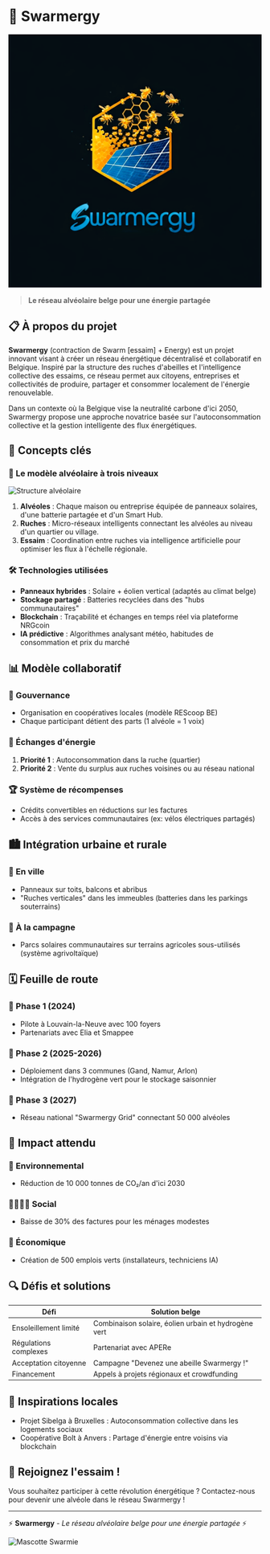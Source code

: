 # 🐝 Swarmergy

![neKgZqEkT16CxJvhNoheB](swamergy.png)


> **Le réseau alvéolaire belge pour une énergie partagée**

## 📋 À propos du projet

**Swarmergy** (contraction de Swarm [essaim] + Energy) est un projet innovant visant à créer un réseau énergétique décentralisé et collaboratif en Belgique. Inspiré par la structure des ruches d'abeilles et l'intelligence collective des essaims, ce réseau permet aux citoyens, entreprises et collectivités de produire, partager et consommer localement de l'énergie renouvelable.

Dans un contexte où la Belgique vise la neutralité carbone d'ici 2050, Swarmergy propose une approche novatrice basée sur l'autoconsommation collective et la gestion intelligente des flux énergétiques.

## 🔑 Concepts clés

### 🔄 Le modèle alvéolaire à trois niveaux

![Structure alvéolaire](https://raw.githubusercontent.com/servais1983/swarmergy/main/assets/hexagon.png)

1. **Alvéoles** : Chaque maison ou entreprise équipée de panneaux solaires, d'une batterie partagée et d'un Smart Hub.
2. **Ruches** : Micro-réseaux intelligents connectant les alvéoles au niveau d'un quartier ou village.
3. **Essaim** : Coordination entre ruches via intelligence artificielle pour optimiser les flux à l'échelle régionale.

### 🛠️ Technologies utilisées

- **Panneaux hybrides** : Solaire + éolien vertical (adaptés au climat belge)
- **Stockage partagé** : Batteries recyclées dans des "hubs communautaires"
- **Blockchain** : Traçabilité et échanges en temps réel via plateforme NRGcoin
- **IA prédictive** : Algorithmes analysant météo, habitudes de consommation et prix du marché

## 📊 Modèle collaboratif

### 👥 Gouvernance

- Organisation en coopératives locales (modèle REScoop BE)
- Chaque participant détient des parts (1 alvéole = 1 voix)

### 💱 Échanges d'énergie

1. **Priorité 1** : Autoconsommation dans la ruche (quartier)
2. **Priorité 2** : Vente du surplus aux ruches voisines ou au réseau national

### 🏆 Système de récompenses

- Crédits convertibles en réductions sur les factures
- Accès à des services communautaires (ex: vélos électriques partagés)

## 🏙️ Intégration urbaine et rurale

### 🏢 En ville
- Panneaux sur toits, balcons et abribus
- "Ruches verticales" dans les immeubles (batteries dans les parkings souterrains)

### 🌄 À la campagne
- Parcs solaires communautaires sur terrains agricoles sous-utilisés (système agrivoltaïque)

## 🗓️ Feuille de route

### 📍 Phase 1 (2024)
- Pilote à Louvain-la-Neuve avec 100 foyers
- Partenariats avec Elia et Smappee

### 📍 Phase 2 (2025-2026)
- Déploiement dans 3 communes (Gand, Namur, Arlon)
- Intégration de l'hydrogène vert pour le stockage saisonnier

### 📍 Phase 3 (2027)
- Réseau national "Swarmergy Grid" connectant 50 000 alvéoles

## 💚 Impact attendu

### 🌱 Environnemental
- Réduction de 10 000 tonnes de CO₂/an d'ici 2030

### 👨‍👩‍👧‍👦 Social
- Baisse de 30% des factures pour les ménages modestes

### 💼 Économique
- Création de 500 emplois verts (installateurs, techniciens IA)

## 🔍 Défis et solutions

| Défi | Solution belge |
|------|---------------|
| Ensoleillement limité | Combinaison solaire, éolien urbain et hydrogène vert |
| Régulations complexes | Partenariat avec APERe |
| Acceptation citoyenne | Campagne "Devenez une abeille Swarmergy !" |
| Financement | Appels à projets régionaux et crowdfunding |

## 🔗 Inspirations locales

- Projet Sibelga à Bruxelles : Autoconsommation collective dans les logements sociaux
- Coopérative Bolt à Anvers : Partage d'énergie entre voisins via blockchain

## 👋 Rejoignez l'essaim !

Vous souhaitez participer à cette révolution énergétique ? Contactez-nous pour devenir une alvéole dans le réseau Swarmergy !

---

⚡ **Swarmergy** - *Le réseau alvéolaire belge pour une énergie partagée* ⚡

![Mascotte Swarmie](https://raw.githubusercontent.com/servais1983/swarmergy/main/assets/mascot.png)
